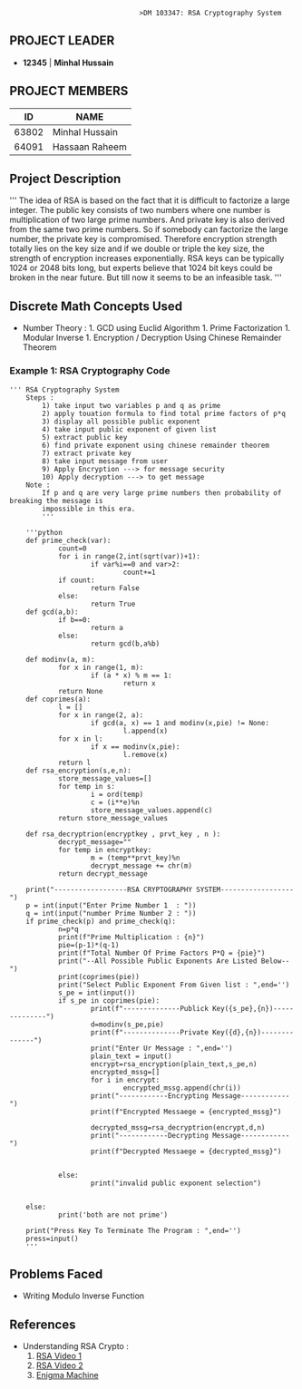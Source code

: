                                    >DM 103347: RSA Cryptography System

## PROJECT LEADER
* **12345** | **Minhal Hussain**

## PROJECT MEMBERS        
|  ID   |      NAME      |
|-------|----------------|
| 63802 | Minhal Hussain |
| 64091 | Hassaan Raheem |

## Project Description 
'''
The idea of RSA is based on the fact that it is difficult to factorize a large integer. The public key consists of two numbers where one number is multiplication of two large prime numbers. And private key is also derived from the same two prime numbers. So if somebody can factorize the large number, the private key is compromised. Therefore encryption strength totally lies on the key size and if we double or triple the key size, the strength of encryption increases exponentially. RSA keys can be typically 1024 or 2048 bits long, but experts believe that 1024 bit keys could be broken in the near future. But till now it seems to be an infeasible task. 
'''

## Discrete Math Concepts Used
* Number Theory :
        1. GCD using Euclid Algorithm
        1. Prime Factorization
        1. Modular Inverse
        1. Encryption / Decryption Using Chinese Remainder Theorem

### Example 1: RSA Cryptography Code
    ''' RSA Cryptography System
        Steps :
            1) take input two variables p and q as prime
            2) apply touation formula to find total prime factors of p*q
            3) display all possible public exponent 
            4) take input public exponent of given list
            5) extract public key
            6) find private exponent using chinese remainder theorem
            7) extract private key
            8) take input message from user
            9) Apply Encryption ---> for message security
            10) Apply decryption ---> to get message
        Note :
            If p and q are very large prime numbers then probability of breaking the message is 
            impossible in this era.
            '''
        
        '''python
        def prime_check(var):
                count=0
                for i in range(2,int(sqrt(var))+1):
                        if var%i==0 and var>2:
                                count+=1
                if count:
                        return False
                else:
                        return True
        def gcd(a,b):
                if b==0:
                        return a
                else:
                        return gcd(b,a%b)
        
        def modinv(a, m):
                for x in range(1, m):
                        if (a * x) % m == 1:
                                return x
                return None
        def coprimes(a):
                l = []
                for x in range(2, a):
                        if gcd(a, x) == 1 and modinv(x,pie) != None:
                                l.append(x)
                for x in l:
                        if x == modinv(x,pie):
                                l.remove(x)
                return l
        def rsa_encryption(s,e,n):
                store_message_values=[]
                for temp in s:
                        i = ord(temp)
                        c = (i**e)%n
                        store_message_values.append(c)
                return store_message_values
 
        def rsa_decryptrion(encryptkey , prvt_key , n ):
                decrypt_message=""
                for temp in encryptkey:
                        m = (temp**prvt_key)%n
                        decrypt_message += chr(m)
                return decrypt_message

        print("------------------RSA CRYPTOGRAPHY SYSTEM------------------")
        p = int(input("Enter Prime Number 1  : "))
        q = int(input("number Prime Number 2 : "))
        if prime_check(p) and prime_check(q):
                n=p*q
                print(f"Prime Multiplication : {n}")
                pie=(p-1)*(q-1)
                print(f"Total Number Of Prime Factors P*Q = {pie}")
                print("--All Possible Public Exponents Are Listed Below--")
                print(coprimes(pie))
                print("Select Public Exponent From Given list : ",end='')
                s_pe = int(input())
                if s_pe in coprimes(pie):
                        print(f"--------------Publick Key({s_pe},{n})--------------")
                        d=modinv(s_pe,pie)
                        print(f"--------------Private Key({d},{n})--------------")
                        print("Enter Ur Message : ",end='')
                        plain_text = input()
                        encrypt=rsa_encryption(plain_text,s_pe,n)
                        encrypted_mssg=[]
                        for i in encrypt:
                                encrypted_mssg.append(chr(i))
                        print("------------Encrypting Message------------")
                        print(f"Encrypted Messaege = {encrypted_mssg}")

                        decrypted_mssg=rsa_decryptrion(encrypt,d,n)
                        print("------------Decrypting Message------------")
                        print(f"Decrypted Messaege = {decrypted_mssg}")


                else:
                        print("invalid public exponent selection")


        else:
                print('both are not prime')

        print("Press Key To Terminate The Program : ",end='')
        press=input()
        '''

## Problems Faced
* Writing Modulo Inverse Function 


## References
* Understanding RSA Crypto : 
    1. [RSA Video 1](https://youtu.be/RH6hlnR6Qsk)
    1. [RSA Video 2](https://youtu.be/_9Nuj6tfUzI)
    1. [Enigma Machine](https://youtu.be/ASfAPOiq_eQ)
